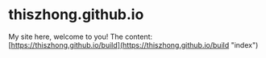 # thiszhong.github.io
My site here, welcome to you!
The content: [https://thiszhong.github.io/build](https://thiszhong.github.io/build "index")
